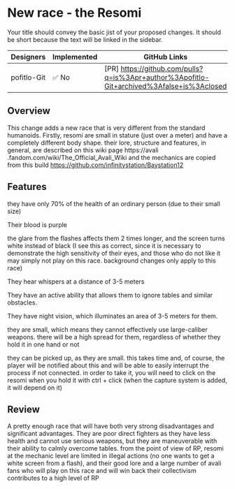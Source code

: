 # New race - the Resomi

Your title should convey the basic jist of your proposed changes. It should be short because the text will be linked in the sidebar.

| Designers | Implemented | GitHub Links |
|---|---|---|
| pofitlo-Git | :white_check_mark: No | [PR] https://github.com/pulls?q=is%3Apr+author%3Apofitlo-Git+archived%3Afalse+is%3Aclosed |

## Overview

This change adds a new race that is very different from the standard humanoids. Firstly, resomi are small in stature (just over a meter) and have a completely different body shape. their lore, structure and features, in general, are described on this wiki page https://avali .fandom.com/wiki/The_Official_Avali_Wiki and the mechanics are copied from this build https://github.com/infinitystation/Baystation12

## Features

they have only 70% of the health of an ordinary person (due to their small size)

Their blood is purple

the glare from the flashes affects them 2 times longer, and the screen turns white instead of black (I see this as correct, since it is necessary to demonstrate the high sensitivity of their eyes, and those who do not like it may simply not play on this race.  background changes only apply to this race)

They hear whispers at a distance of 3-5 meters

They have an active ability that allows them to ignore tables and similar obstacles.

They have night vision, which illuminates an area of 3-5 meters for them. 

they are small, which means they cannot effectively use large-caliber weapons. there will be a high spread for them, regardless of whether they hold it in one hand or not

they can be picked up, as they are small. this takes time and, of course, the player will be notified about this and will be able to easily interrupt the process if not connected. in order to take it, you will need to click on the resomi when you hold it with ctrl + click (when the capture system is added, it will depend on it)

## Review

A pretty enough race that will have both very strong disadvantages and significant advantages. They are poor direct fighters as they have less health and cannot use serious weapons, but they are maneuverable with their ability to calmly overcome tables. from the point of view of RP, resomi at the mechanic level are limited in illegal actions (no one wants to get a white screen from a flash), and their good lore and a large number of avali fans who will play on this race and will win back their collectivism contributes to a high level of RP


